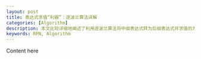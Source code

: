 ```yaml
---
layout: post
title: 表达式求值“利器”：逆波兰算法详解
categories: [Algorithm]
description: 本文比较详细地阐述了利用逆波兰算法将中缀表达式转为后缀表达式并求值的方法。
keywords: RPN, Algorithm
---
```


Content here
